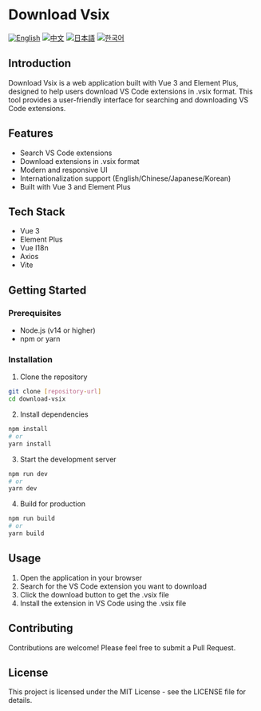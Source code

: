 # Download Vsix

[![English](https://img.shields.io/badge/README-English-blue)](README.en.md)
[![中文](https://img.shields.io/badge/README-中文-red)](README.zh.md)
[![日本語](https://img.shields.io/badge/README-日本語-brightgreen)](README.ja.md)
[![한국어](https://img.shields.io/badge/README-한국어-orange)](README.ko.md)

## Introduction
Download Vsix is a web application built with Vue 3 and Element Plus, designed to help users download VS Code extensions in .vsix format. This tool provides a user-friendly interface for searching and downloading VS Code extensions.

## Features
- Search VS Code extensions
- Download extensions in .vsix format
- Modern and responsive UI
- Internationalization support (English/Chinese/Japanese/Korean)
- Built with Vue 3 and Element Plus

## Tech Stack
- Vue 3
- Element Plus
- Vue I18n
- Axios
- Vite

## Getting Started

### Prerequisites
- Node.js (v14 or higher)
- npm or yarn

### Installation
1. Clone the repository
```bash
git clone [repository-url]
cd download-vsix
```

2. Install dependencies
```bash
npm install
# or
yarn install
```

3. Start the development server
```bash
npm run dev
# or
yarn dev
```

4. Build for production
```bash
npm run build
# or
yarn build
```

## Usage
1. Open the application in your browser
2. Search for the VS Code extension you want to download
3. Click the download button to get the .vsix file
4. Install the extension in VS Code using the .vsix file

## Contributing
Contributions are welcome! Please feel free to submit a Pull Request.

## License
This project is licensed under the MIT License - see the LICENSE file for details. 